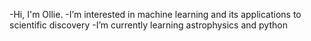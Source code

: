 -Hi, I'm Ollie. 
-I’m interested in machine learning and its applications to scientific discovery
-I’m currently learning astrophysics and python
<!---
olliekemp/olliekemp is a ✨ special ✨ repository because its `README.md` (this file) appears on your GitHub profile.
You can click the Preview link to take a look at your changes.
--->
